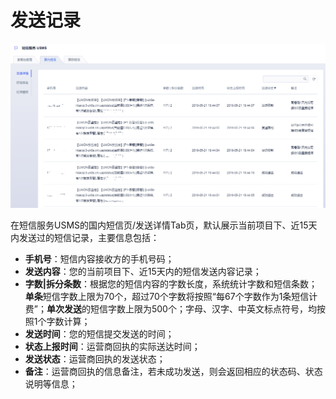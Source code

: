 # 发送记录



![image](../../images/guide/5003/短信服务usms_发送记录_国内_01.png)

在短信服务USMS的国内短信页/发送详情Tab页，默认展示当前项目下、近15天内发送过的短信记录，主要信息包括：

  - **手机号**：短信内容接收方的手机号码；
  - **发送内容**：您的当前项目下、近15天内的短信发送内容记录；
  - **字数|拆分条数**：根据您的短信内容的字数长度，系统统计字数和短信条数；**单条**短信字数上限为70个，超过70个字数将按照“每67个字数作为1条短信计费”；**单次发送**的短信字数上限为500个；字母、汉字、中英文标点符号，均按照1个字数计算；
  - **发送时间**：您的短信提交发送的时间；
  - **状态上报时间**：运营商回执的实际送达时间；
  - **发送状态**：运营商回执的发送状态；
  - **备注**：运营商回执的信息备注，若未成功发送，则会返回相应的状态码、状态说明等信息；
